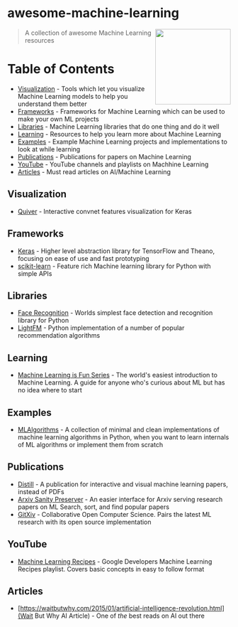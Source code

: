 # awesome-machine-learning

[<img src="http://biomall.cs.uno.edu/assets/img/sprites/machine_learning.png" align="right"  width="170">](#)

> A collection of awesome Machine Learning resources

# Table of Contents
- [Visualization](#visualization) - Tools which let you visualize Machine Learning models to help you understand them better
- [Frameworks](#frameworks) - Frameworks for Machine Learning which can be used to make your own ML projects
- [Libraries](#libraries) - Machine Learning libraries that do one thing and do it well
- [Learning](#learning) - Resources to help you learn more about Machine Learning
- [Examples](#examples) - Example Machine Learning projects and implementations to look at while learning
- [Publications](#publications) - Publications for papers on Machine Learning
- [YouTube](#youtube) - YouTube channels and playlists on Machhine Learning
- [Articles](#articles) - Must read articles on AI/Machine Learning


## Visualization
* [Quiver](https://github.com/keplr-io/quiver) - Interactive convnet features visualization for Keras

## Frameworks
* [Keras](https://keras.io) - Higher level abstraction library for TensorFlow and Theano, focusing on ease of use and fast prototyping
* [scikit-learn](http://scikit-learn.org/stable/) - Feature rich Machine learning library for Python with simple APIs

## Libraries
* [Face Recognition](https://github.com/ageitgey/face_recognition) - Worlds simplest face detection and recognition library for Python
* [LightFM](https://github.com/lyst/lightfm) - Python implementation of a number of popular recommendation algorithms

## Learning
* [Machine Learning is Fun Series](https://medium.com/@ageitgey/machine-learning-is-fun-80ea3ec3c471) - The world's easiest introduction to Machine Learning. A guide for anyone who's curious about ML but has no idea where to start

## Examples
* [MLAlgorithms](https://github.com/rushter/MLAlgorithms) - A collection of minimal and clean implementations of machine learning algorithms in Python, when you want to learn internals of ML algorithms or implement them from scratch

## Publications
* [Distill](http://distill.pub/) - A publication for interactive and visual machine learning papers, instead of PDFs
* [Arxiv Sanity Preserver](http://www.arxiv-sanity.com/) - An easier interface for Arxiv serving research papers on ML Search, sort, and find popular papers
* [GitXiv](http://www.gitxiv.com/) - Collaborative Open Computer Science. Pairs the latest ML research with its open source implementation 

## YouTube
* [Machine Learning Recipes](https://www.youtube.com/playlist?list=PLOU2XLYxmsIIuiBfYad6rFYQU_jL2ryal) - Google Developers Machine Learning Recipes playlist. Covers basic concepts in easy to follow format


## Articles
* [https://waitbutwhy.com/2015/01/artificial-intelligence-revolution.html](Wait But Why AI Article) - One of _the_ best reads on AI out there
